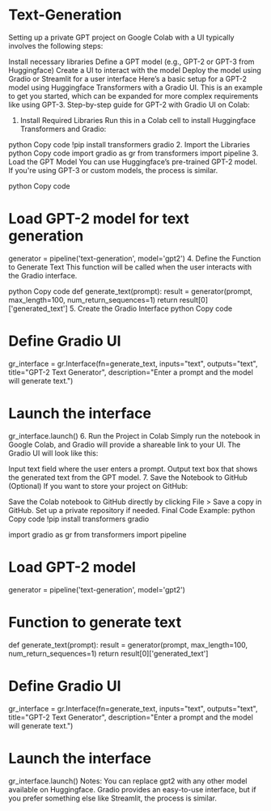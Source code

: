 # Text-Generation
Setting up a private GPT project on Google Colab with a UI typically involves the following steps:

Install necessary libraries
Define a GPT model (e.g., GPT-2 or GPT-3 from Huggingface)
Create a UI to interact with the model
Deploy the model using Gradio or Streamlit for a user interface
Here’s a basic setup for a GPT-2 model using Huggingface Transformers with a Gradio UI. This is an example to get you started, which can be expanded for more complex requirements like using GPT-3.
Step-by-step guide for GPT-2 with Gradio UI on Colab:
1. Install Required Libraries
Run this in a Colab cell to install Huggingface Transformers and Gradio:

python
Copy code
!pip install transformers gradio
2. Import the Libraries
python
Copy code
import gradio as gr
from transformers import pipeline
3. Load the GPT Model
You can use Huggingface’s pre-trained GPT-2 model. If you're using GPT-3 or custom models, the process is similar.

python
Copy code
# Load GPT-2 model for text generation
generator = pipeline('text-generation', model='gpt2')
4. Define the Function to Generate Text
This function will be called when the user interacts with the Gradio interface.

python
Copy code
def generate_text(prompt):
    result = generator(prompt, max_length=100, num_return_sequences=1)
    return result[0]['generated_text']
5. Create the Gradio Interface
python
Copy code
# Define Gradio UI
gr_interface = gr.Interface(fn=generate_text, 
                            inputs="text", 
                            outputs="text", 
                            title="GPT-2 Text Generator", 
                            description="Enter a prompt and the model will generate text.")

# Launch the interface
gr_interface.launch()
6. Run the Project in Colab
Simply run the notebook in Google Colab, and Gradio will provide a shareable link to your UI. The Gradio UI will look like this:

Input text field where the user enters a prompt.
Output text box that shows the generated text from the GPT model.
7. Save the Notebook to GitHub (Optional)
If you want to store your project on GitHub:

Save the Colab notebook to GitHub directly by clicking File > Save a copy in GitHub.
Set up a private repository if needed.
Final Code Example:
python
Copy code
!pip install transformers gradio

import gradio as gr
from transformers import pipeline

# Load GPT-2 model
generator = pipeline('text-generation', model='gpt2')

# Function to generate text
def generate_text(prompt):
    result = generator(prompt, max_length=100, num_return_sequences=1)
    return result[0]['generated_text']

# Define Gradio UI
gr_interface = gr.Interface(fn=generate_text, 
                            inputs="text", 
                            outputs="text", 
                            title="GPT-2 Text Generator", 
                            description="Enter a prompt and the model will generate text.")

# Launch the interface
gr_interface.launch()
Notes:
You can replace gpt2 with any other model available on Huggingface.
Gradio provides an easy-to-use interface, but if you prefer something else like Streamlit, the process is similar.
